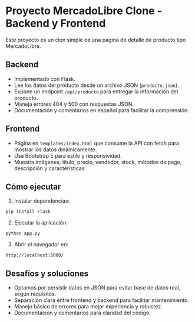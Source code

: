 # Proyecto MercadoLibre Clone - Backend y Frontend

Este proyecto es un clon simple de una página de detalle de producto tipo MercadoLibre.

## Backend

- Implementado con Flask.
- Lee los datos del producto desde un archivo JSON (`producto.json`).
- Expone un endpoint `/api/producto` para entregar la información del producto.
- Maneja errores 404 y 500 con respuestas JSON.
- Documentación y comentarios en español para facilitar la comprensión.

## Frontend

- Página en `templates/index.html` que consume la API con fetch para mostrar los datos dinámicamente.
- Usa Bootstrap 5 para estilo y responsividad.
- Muestra imágenes, título, precio, vendedor, stock, métodos de pago, descripción y características.

## Cómo ejecutar

1. Instalar dependencias:

```
pip install Flask
```

2. Ejecutar la aplicación:

```
python app.py
```

3. Abrir el navegador en:

```
http://localhost:5000/
```

## Desafíos y soluciones

- Optamos por persistir datos en JSON para evitar base de datos real, según requisitos.
- Separación clara entre frontend y backend para facilitar mantenimiento.
- Manejo básico de errores para mejor experiencia y robustez.
- Documentación y comentarios para claridad del código.